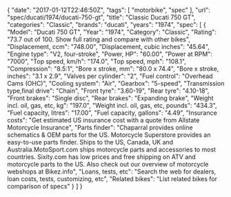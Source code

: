 {
    "date": "2017-01-12T22:46:50Z",
    "tags": [
        "motorbike",
        "spec"
    ],
    "url": "spec\/ducati\/1974\/ducati-750-gt",
    "title": "Classic Ducati 750 GT",
    "categories": "Classic",
    "brands": "ducati",
    "years": "1974",
    "spec": [
        {
            "Model": "Ducati 750 GT",
            "Year": "1974",
            "Category": "Classic",
            "Rating": "73.7 out of 100. Show full rating and compare with other bikes",
            "Displacement, ccm": "748.00",
            "Displacement, cubic inches": "45.64",
            "Engine type": "V2, four-stroke",
            "Power, HP": "60.00",
            "Power at RPM": "7000",
            "Top speed, km\/h": "174.0",
            "Top speed, mph": "108.1",
            "Compression": "8.5:1",
            "Bore x stroke, mm": "80.0 x 74.4",
            "Bore x stroke, inches": "3.1 x 2.9",
            "Valves per cylinder": "2",
            "Fuel control": "Overhead Cams (OHC)",
            "Cooling system": "Air",
            "Gearbox": "5-speed",
            "Transmission type,final drive": "Chain",
            "Front tyre": "3.60-19",
            "Rear tyre": "4.10-18",
            "Front brakes": "Single disc",
            "Rear brakes": "Expanding brake",
            "Weight incl. oil, gas, etc, kg": "197.0",
            "Weight incl. oil, gas, etc, pounds": "434.3",
            "Fuel capacity, litres": "17.00",
            "Fuel capacity, gallons": "4.49",
            "Insurance costs": "Get estimated US insurance cost with a quote from Allstate Motorcycle Insurance",
            "Parts finder": "Chaparral provides online schematics & OEM parts for the US.   Motorcycle Superstore provides an easy-to-use parts finder. Ships to the US, Canada, UK and Australia.MotoSport.com ships motorcycle parts and accessories to most countries.    Sixity.com has low prices and free shipping on ATV and motorcycle parts to the US. Also check out our overview of motorcycle webshops at Bikez.info",
            "Loans, tests, etc": "Search the web for dealers, loan costs, tests, customizing, etc",
            "Related bikes": "List related bikes for comparison of specs"
        }
    ]
}